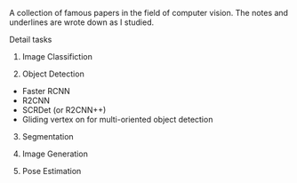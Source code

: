 A collection of famous papers in the field of computer vision. The notes and underlines are wrote down as I studied.

Detail tasks

1. Image Classifiction

2. Object Detection
  - Faster RCNN
  - R2CNN
  - SCRDet (or R2CNN++)
  - Gliding vertex on for multi-oriented object detection
  
3. Segmentation

4. Image Generation

5. Pose Estimation
